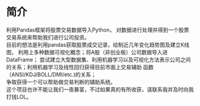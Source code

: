 # 简介
利用Pandas框架将股票交易数据导入Python，
对数据进行处理并得到一个股票交易系统来帮助我们进行公司投资。  
目前的想法是利用pandas获取股票成交记录，绘制近几年变化趋势图及建立K线图，
利用上多种数据可视化概念；将A股（非创业板）公司数据导入进DataFrame；
尝试建立大型数据集、利用机器学习以及可视化方法表示公司之间的关系；利用机器学习及线性回归获得目前市面上交易辅助
函数（ANSI/KDJ/BOLL/DMI/etc.)的关系；  
争取获得一个可以帮助做交易判断的辅助系统。  
这个项目也许不能让我们一夜暴富，不过如果真的有所收获，请联系我并及时向我打钱LOL。
